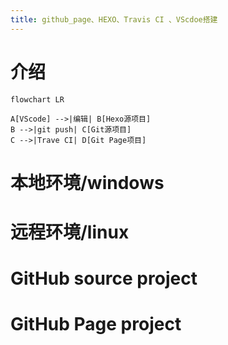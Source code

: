 ```yaml
---
title: github_page、HEXO、Travis CI 、VScdoe搭建
---
```

# 介绍
```mermaid  
flowchart LR

A[VScode] -->|编辑| B[Hexo源项目]
B -->|git push| C[Git源项目]
C -->|Trave CI| D[Git Page项目]

```
# 本地环境/windows
# 远程环境/linux
# GitHub source project
# GitHub Page project